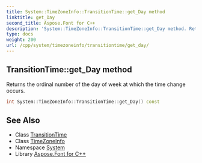 ```yaml
---
title: System::TimeZoneInfo::TransitionTime::get_Day method
linktitle: get_Day
second_title: Aspose.Font for C++
description: 'System::TimeZoneInfo::TransitionTime::get_Day method. Returns the ordinal number of the day of week at which the time change occurs in C++.'
type: docs
weight: 200
url: /cpp/system/timezoneinfo/transitiontime/get_day/
---
```

## TransitionTime::get_Day method


Returns the ordinal number of the day of week at which the time change occurs.

```cpp
int System::TimeZoneInfo::TransitionTime::get_Day() const
```

## See Also

* Class [TransitionTime](../)
* Class [TimeZoneInfo](../../)
* Namespace [System](../../../)
* Library [Aspose.Font for C++](../../../../)

